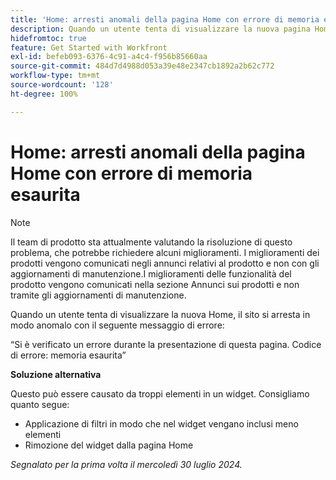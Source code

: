 ```yaml
---
title: 'Home: arresti anomali della pagina Home con errore di memoria esaurita'
description: Quando un utente tenta di visualizzare la nuova pagina Home, il sito si arresta in modo anomalo con un messaggio di errore. È disponibile una soluzione alternativa.
hidefromtoc: true
feature: Get Started with Workfront
exl-id: befeb093-6376-4c91-a4c4-f956b85660aa
source-git-commit: 484d7d4988d053a39e48e2347cb1892a2b62c772
workflow-type: tm+mt
source-wordcount: '128'
ht-degree: 100%

---
```


# Home: arresti anomali della pagina Home con errore di memoria esaurita

>[!NOTE]
>
>Il team di prodotto sta attualmente valutando la risoluzione di questo problema, che potrebbe richiedere alcuni miglioramenti. I miglioramenti dei prodotti vengono comunicati negli annunci relativi al prodotto e non con gli aggiornamenti di manutenzione.I miglioramenti delle funzionalità del prodotto vengono comunicati nella sezione Annunci sui prodotti e non tramite gli aggiornamenti di manutenzione.

Quando un utente tenta di visualizzare la nuova Home, il sito si arresta in modo anomalo con il seguente messaggio di errore:

“Si è verificato un errore durante la presentazione di questa pagina. Codice di errore: memoria esaurita”

**Soluzione alternativa**

Questo può essere causato da troppi elementi in un widget. Consigliamo quanto segue:

* Applicazione di filtri in modo che nel widget vengano inclusi meno elementi
* Rimozione del widget dalla pagina Home

_Segnalato per la prima volta il mercoledì 30 luglio 2024._
